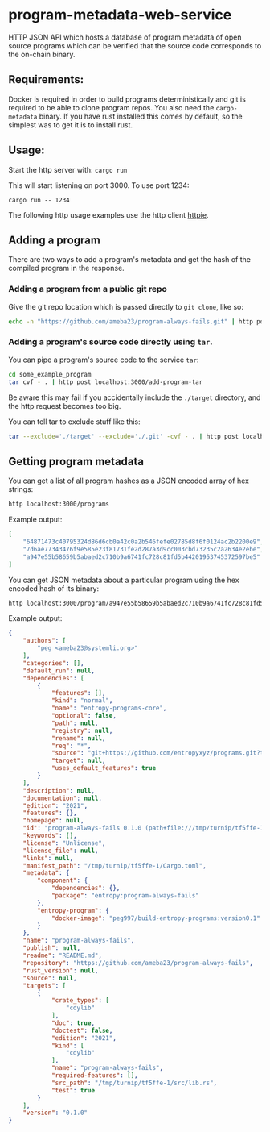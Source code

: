 # program-metadata-web-service

HTTP JSON API which hosts a database of program metadata of open source programs which can be verified that the source code corresponds to the on-chain binary.

## Requirements:

Docker is required in order to build programs deterministically and git is required to be able to clone program repos. You also need the `cargo-metadata` binary. If you have rust installed this comes by default, so the simplest was to get it is to install rust.

## Usage:

Start the http server with:
`cargo run`

This will start listening on port 3000. To use port 1234:

`cargo run -- 1234`

The following http usage examples use the http client [httpie](https://httpie.io).

## Adding a program

There are two ways to add a program's metadata and get the hash of the compiled program in the response.

### Adding a program from a public git repo

Give the git repo location which is passed directly to `git clone`, like so:

```bash
echo -n "https://github.com/ameba23/program-always-fails.git" | http post localhost:3000/add-program-git
```

### Adding a program's source code directly using `tar`.

You can pipe a program's source code to the service `tar`:

```bash
cd some_example_program
tar cvf - . | http post localhost:3000/add-program-tar
```

Be aware this may fail if you accidentally include the `./target` directory, and the http request becomes too big.

You can tell tar to exclude stuff like this:

```bash
tar --exclude='./target' --exclude='./.git' -cvf - . | http post localhost:3000/add-program-tar
```

## Getting program metadata

You can get a list of all program hashes as a JSON encoded array of hex strings:

```bash
http localhost:3000/programs
```

Example output:
```json 
[
    "64871473c40795324d86d6cb0a42c0a2b546fefe02785d8f6f0124ac2b2200e9",
    "7d6ae77343476f9e585e23f81731fe2d287a3d9cc003cbd73235c2a2634e2ebe",
    "a947e55b58659b5abaed2c710b9a6741fc728c81fd5b44201953745372597be5"
]
```

You can get JSON metadata about a particular program using the hex encoded hash of its binary:

```bash
http localhost:3000/program/a947e55b58659b5abaed2c710b9a6741fc728c81fd5b44201953745372597be5
```

Example output:
```json
{
    "authors": [
        "peg <ameba23@systemli.org>"
    ],
    "categories": [],
    "default_run": null,
    "dependencies": [
        {
            "features": [],
            "kind": "normal",
            "name": "entropy-programs-core",
            "optional": false,
            "path": null,
            "registry": null,
            "rename": null,
            "req": "*",
            "source": "git+https://github.com/entropyxyz/programs.git?tag=v0.8.0",
            "target": null,
            "uses_default_features": true
        }
    ],
    "description": null,
    "documentation": null,
    "edition": "2021",
    "features": {},
    "homepage": null,
    "id": "program-always-fails 0.1.0 (path+file:///tmp/turnip/tf5ffe-1)",
    "keywords": [],
    "license": "Unlicense",
    "license_file": null,
    "links": null,
    "manifest_path": "/tmp/turnip/tf5ffe-1/Cargo.toml",
    "metadata": {
        "component": {
            "dependencies": {},
            "package": "entropy:program-always-fails"
        },
        "entropy-program": {
            "docker-image": "peg997/build-entropy-programs:version0.1"
        }
    },
    "name": "program-always-fails",
    "publish": null,
    "readme": "README.md",
    "repository": "https://github.com/ameba23/program-always-fails",
    "rust_version": null,
    "source": null,
    "targets": [
        {
            "crate_types": [
                "cdylib"
            ],
            "doc": true,
            "doctest": false,
            "edition": "2021",
            "kind": [
                "cdylib"
            ],
            "name": "program-always-fails",
            "required-features": [],
            "src_path": "/tmp/turnip/tf5ffe-1/src/lib.rs",
            "test": true
        }
    ],
    "version": "0.1.0"
}
```
